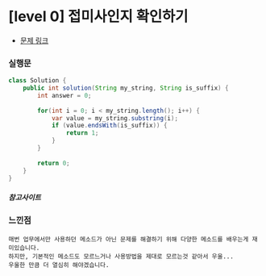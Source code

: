 # [level 0] 접미사인지 확인하기

* [문제 링크](https://school.programmers.co.kr/learn/courses/30/lessons/181908)


### 실행문
```java
class Solution {
    public int solution(String my_string, String is_suffix) {
        int answer = 0;
        
        for(int i = 0; i < my_string.length(); i++) {
            var value = my_string.substring(i);
            if (value.endsWith(is_suffix)) {
                return 1;
            }
        }
          
        return 0;
    }
}
```


##### 참고사이트


### 느낀점
```
매번 업무에서만 사용하던 메소드가 아닌 문제를 해결하기 위해 다양한 메소드를 배우는게 재미있습니다.
하지만, 기본적인 메소드도 모르느거나 사용방법을 제대로 모르는것 같아서 우울...
우울한 만큼 더 열심히 해야겠습니다.
``` 